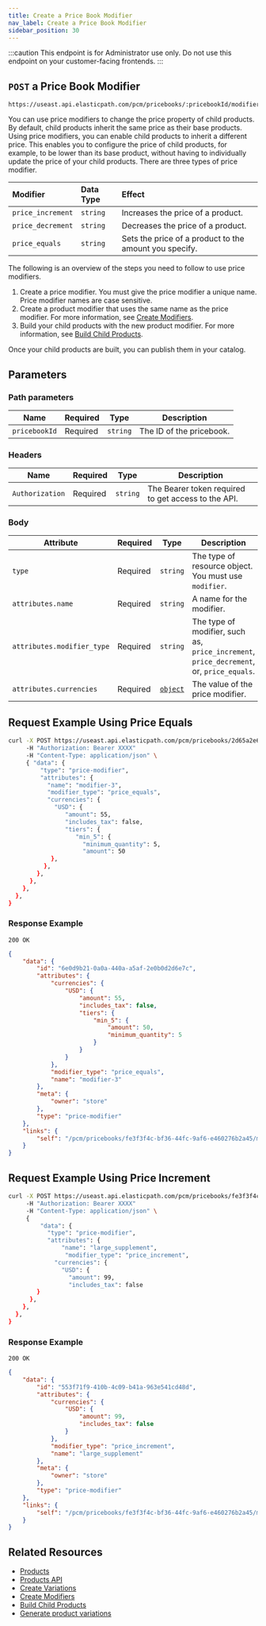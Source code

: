 ```yaml
---
title: Create a Price Book Modifier
nav_label: Create a Price Book Modifier
sidebar_position: 30
---
```


:::caution
This endpoint is for Administrator use only. Do not use this endpoint on your customer-facing frontends.
:::

## `POST` a Price Book Modifier

```http
https://useast.api.elasticpath.com/pcm/pricebooks/:pricebookId/modifiers/
```

You can use price modifiers to change the price property of child products. By default, child products inherit the same price as their base products. Using price modifiers, you can enable child products to inherit a different price. This enables you to configure the price of child products, for example, to be lower than its base product, without having to individually update the price of your child products. There are three types of price modifier.

Modifier | Data Type | Effect |
| :--- | :--- | :--- |
| `price_increment` | `string` | Increases the price of a product. |
| `price_decrement` | `string` | Decreases the price of a product. |
| `price_equals` | `string` | Sets the price of a product to the amount you specify. |

The following is an overview of the steps you need to follow to use price modifiers.

1. Create a price modifier. You must give the price modifier a unique name. Price modifier names are case sensitive.
1. Create a product modifier that uses the same name as the price modifier. For more information, see [Create Modifiers](/docs/pxm/products/pxm-product-variations/pxm-variation-modifiers-api/create-a-modifier).
1. Build your child products with the new product modifier. For more information, see [Build Child Products](/docs/pxm/products/pxm-product-variations/build-pxm-variations).

Once your child products are built, you can publish them in your catalog.

## Parameters

### Path parameters

| Name | Required | Type | Description |
| --- | --- | --- | --- |
| `pricebookId` | Required | `string` | The ID of the pricebook. |

### Headers

| Name | Required | Type | Description |
| --- | --- | --- | --- |
| `Authorization` | Required | `string` | The Bearer token required to get access to the API. |

### Body

| Attribute | Required | Type | Description |
| --- | --- | --- | --- |
| `type` |Required| `string` | The type of resource object. You must use `modifier`. |
| `attributes.name` | Required| `string`| A name for the modifier.|
| `attributes.modifier_type` | Required |`string` | The type of modifier, such as, `price_increment`, `price_decrement`, or, `price_equals`. |
| `attributes.currencies`  | Required| [`object`](/docs/pxm/pricebooks/pxm-pricebooks/pxm-pricebooks-overview#the-currencies-object) | The value of the price modifier. |

## Request Example Using Price Equals

```bash
curl -X POST https://useast.api.elasticpath.com/pcm/pricebooks/2d65a2e6-70e7-489e-b8ab-52367703aa03/modifiers
     -H "Authorization: Bearer XXXX"
     -H "Content-Type: application/json" \
     { "data": {
         "type": "price-modifier",
         "attributes": {
           "name": "modifier-3",
           "modifier_type": "price_equals",
           "currencies": {
             "USD": {
                "amount": 55,
                "includes_tax": false,
                "tiers": {
                   "min_5": {
                     "minimum_quantity": 5,
                     "amount": 50
            },
          },
        },
      },
    },
  },
}
```

### Response Example 

`200 OK`

```json
{
    "data": {
        "id": "6e0d9b21-0a0a-440a-a5af-2e0b0d2d6e7c",
        "attributes": {
            "currencies": {
                "USD": {
                    "amount": 55,
                    "includes_tax": false,
                    "tiers": {
                        "min_5": {
                            "amount": 50,
                            "minimum_quantity": 5
                        }
                    }
                }
            },
            "modifier_type": "price_equals",
            "name": "modifier-3"
        },
        "meta": {
            "owner": "store"
        },
        "type": "price-modifier"
    },
    "links": {
        "self": "/pcm/pricebooks/fe3f3f4c-bf36-44fc-9af6-e460276b2a45/modifiers/6e0d9b21-0a0a-440a-a5af-2e0b0d2d6e7c"
    }
}
```

## Request Example Using Price Increment

```bash
curl -X POST https://useast.api.elasticpath.com/pcm/pricebooks/fe3f3f4c-bf36-44fc-9af6-e460276b2a45/modifiers
     -H "Authorization: Bearer XXXX"
     -H "Content-Type: application/json" \
     {
         "data": {
           "type": "price-modifier",
           "attributes": {
               "name": "large_supplement",
                "modifier_type": "price_increment",
             "currencies": {
               "USD": {
                 "amount": 99,
                 "includes_tax": false
        }
      },
    },
  },
}
```

### Response Example

`200 OK`

```json
{
    "data": {
        "id": "553f71f9-410b-4c09-b41a-963e541cd48d",
        "attributes": {
            "currencies": {
                "USD": {
                    "amount": 99,
                    "includes_tax": false
                }
            },
            "modifier_type": "price_increment",
            "name": "large_supplement"
        },
        "meta": {
            "owner": "store"
        },
        "type": "price-modifier"
    },
    "links": {
        "self": "/pcm/pricebooks/fe3f3f4c-bf36-44fc-9af6-e460276b2a45/modifiers/553f71f9-410b-4c09-b41a-963e541cd48d"
    }
}
```

## Related Resources

- [Products](/docs/pxm/products/pxm-products)
- [Products API](/docs/pxm/products/ep-pxm-products-api/pxm-products-api-overview)
- [Create Variations](/docs/pxm/products/pxm-product-variations/pxm-product-variations-api/create-variation)
- [Create Modifiers](/docs/pxm/products/pxm-product-variations/pxm-variation-modifiers-api/create-a-modifier)
- [Build Child Products](/docs/pxm/products/pxm-product-variations/child-products-api/build-child-products)
- [Generate product variations](/docs/pxm/products/pxm-product-variations/generate-pxm-variations)
